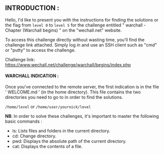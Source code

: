 ## INTRODUCTION :

  Hello, I'd like to present you with the instructions for finding the solutions or the flag from ``level 0`` to ``level 5`` for the challenge entitled  " warchall - Chapter (Warchall
begins) " on the "wechall.net" website.

 To access this challenge directly without wasting time, you'll find the challenge link attached. Simply log in and use an SSH client such as "cmd" or "putty" to access the challenge.

 Challenge link: https://www.wechall.net/challenge/warchall/begins/index.php

#### WARCHALL INDICATION :

Once you've connected to the remote server, the first indication is in the file ' WELCOME.md ' (in the home directory). This file contains the two directories you need to go to in order to find the solutions.

`/home/level`
or
`/home/user/yournick/level`

**NB**: In order to solve these challenges, it's important to master the following basic commands :

  - ls: Lists files and folders in the current directory.
  - cd: Change directory.
  - pwd: Displays the absolute path of the current directory.
  - cat: Displays the contents of a file.



